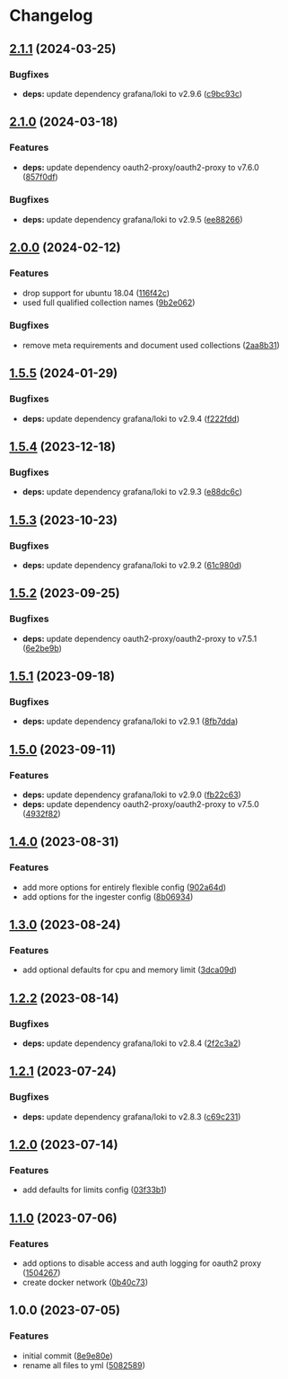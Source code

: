 # Changelog

## [2.1.1](https://github.com/rolehippie/loki/compare/v2.1.0...v2.1.1) (2024-03-25)


### Bugfixes

* **deps:** update dependency grafana/loki to v2.9.6 ([c9bc93c](https://github.com/rolehippie/loki/commit/c9bc93c76481a30c3d7f107b6d0e43b9b0754e26))

## [2.1.0](https://github.com/rolehippie/loki/compare/v2.0.0...v2.1.0) (2024-03-18)


### Features

* **deps:** update dependency oauth2-proxy/oauth2-proxy to v7.6.0 ([857f0df](https://github.com/rolehippie/loki/commit/857f0df7734c0bd7ecd89c76b40078332cb1fed0))


### Bugfixes

* **deps:** update dependency grafana/loki to v2.9.5 ([ee88266](https://github.com/rolehippie/loki/commit/ee88266d16bd8a6f88314ec34a5ffe9eb5da36e5))

## [2.0.0](https://github.com/rolehippie/loki/compare/v1.5.5...v2.0.0) (2024-02-12)


### Features

* drop support for ubuntu 18.04 ([116f42c](https://github.com/rolehippie/loki/commit/116f42cc1d724a7db4f2a92c8906b844c4ac220e))
* used full qualified collection names ([9b2e062](https://github.com/rolehippie/loki/commit/9b2e0621ef3c14716cc152d8b7435d2bab62cb3d))


### Bugfixes

* remove meta requirements and document used collections ([2aa8b31](https://github.com/rolehippie/loki/commit/2aa8b31067883973c1ed58dd442907a76ade850b))

## [1.5.5](https://github.com/rolehippie/loki/compare/v1.5.4...v1.5.5) (2024-01-29)


### Bugfixes

* **deps:** update dependency grafana/loki to v2.9.4 ([f222fdd](https://github.com/rolehippie/loki/commit/f222fdd9bb416474c07afe0fa97741dd287da17c))

## [1.5.4](https://github.com/rolehippie/loki/compare/v1.5.3...v1.5.4) (2023-12-18)


### Bugfixes

* **deps:** update dependency grafana/loki to v2.9.3 ([e88dc6c](https://github.com/rolehippie/loki/commit/e88dc6c15af4df3f610770250f8903b228d04820))

## [1.5.3](https://github.com/rolehippie/loki/compare/v1.5.2...v1.5.3) (2023-10-23)


### Bugfixes

* **deps:** update dependency grafana/loki to v2.9.2 ([61c980d](https://github.com/rolehippie/loki/commit/61c980d6780171b69dbf5331d18ea1cbada98b0b))

## [1.5.2](https://github.com/rolehippie/loki/compare/v1.5.1...v1.5.2) (2023-09-25)


### Bugfixes

* **deps:** update dependency oauth2-proxy/oauth2-proxy to v7.5.1 ([6e2be9b](https://github.com/rolehippie/loki/commit/6e2be9bbf2c91dc4f56b8eb7c812902d9c455ae6))

## [1.5.1](https://github.com/rolehippie/loki/compare/v1.5.0...v1.5.1) (2023-09-18)


### Bugfixes

* **deps:** update dependency grafana/loki to v2.9.1 ([8fb7dda](https://github.com/rolehippie/loki/commit/8fb7ddaa17752c08480155038125c159f8c6a1cc))

## [1.5.0](https://github.com/rolehippie/loki/compare/v1.4.0...v1.5.0) (2023-09-11)


### Features

* **deps:** update dependency grafana/loki to v2.9.0 ([fb22c63](https://github.com/rolehippie/loki/commit/fb22c63158b507e37325f04792dd64c9ab45512b))
* **deps:** update dependency oauth2-proxy/oauth2-proxy to v7.5.0 ([4932f82](https://github.com/rolehippie/loki/commit/4932f826c525b6bd4b8d707c55f01b995d864d32))

## [1.4.0](https://github.com/rolehippie/loki/compare/v1.3.0...v1.4.0) (2023-08-31)


### Features

* add more options for entirely flexible config ([902a64d](https://github.com/rolehippie/loki/commit/902a64d438044d01cb2a3e3af2edaf2ce301cef5))
* add options for the ingester config ([8b06934](https://github.com/rolehippie/loki/commit/8b069349a1431019e41539252ae3918a35ca33f5))

## [1.3.0](https://github.com/rolehippie/loki/compare/v1.2.2...v1.3.0) (2023-08-24)


### Features

* add optional defaults for cpu and memory limit ([3dca09d](https://github.com/rolehippie/loki/commit/3dca09d04e53e2613a71123cd0673c9f342ad52b))

## [1.2.2](https://github.com/rolehippie/loki/compare/v1.2.1...v1.2.2) (2023-08-14)


### Bugfixes

* **deps:** update dependency grafana/loki to v2.8.4 ([2f2c3a2](https://github.com/rolehippie/loki/commit/2f2c3a25cfef5f4a9f4c2a718776ac9346ad3192))

## [1.2.1](https://github.com/rolehippie/loki/compare/v1.2.0...v1.2.1) (2023-07-24)


### Bugfixes

* **deps:** update dependency grafana/loki to v2.8.3 ([c69c231](https://github.com/rolehippie/loki/commit/c69c231c5582d7475996e56d55f7005c2953b1f1))

## [1.2.0](https://github.com/rolehippie/loki/compare/v1.1.0...v1.2.0) (2023-07-14)


### Features

* add defaults for limits config ([03f33b1](https://github.com/rolehippie/loki/commit/03f33b103e611d304c24773cb1b4514854e70468))

## [1.1.0](https://github.com/rolehippie/loki/compare/v1.0.0...v1.1.0) (2023-07-06)


### Features

* add options to disable access and auth logging for oauth2 proxy ([1504267](https://github.com/rolehippie/loki/commit/15042678568d8e0a2b4d5e965721ce8fa3d3803c))
* create docker network ([0b40c73](https://github.com/rolehippie/loki/commit/0b40c73c1011d4b88dab59ea3639cc184616c734))

## 1.0.0 (2023-07-05)


### Features

* initial commit ([8e9e80e](https://github.com/rolehippie/loki/commit/8e9e80ecb9ba3f841c6b2244ba069860dd715868))
* rename all files to yml ([5082589](https://github.com/rolehippie/loki/commit/5082589c40e12a80a5750a1b21ea5c4d78553e84))
